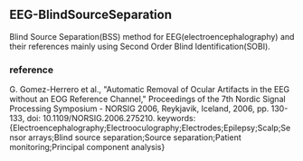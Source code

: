 <h2>EEG-BlindSourceSeparation</h2>
<p>Blind Source Separation(BSS) method for EEG(electroencephalography) and their references mainly using Second Order Blind Identification(SOBI).</p>

<h3>reference</h3>
<p>G. Gomez-Herrero et al., "Automatic Removal of Ocular Artifacts in the EEG without an EOG Reference Channel," Proceedings of the 7th Nordic Signal Processing Symposium - NORSIG 2006, Reykjavik, Iceland, 2006, pp. 130-133, doi: 10.1109/NORSIG.2006.275210. keywords: {Electroencephalography;Electrooculography;Electrodes;Epilepsy;Scalp;Sensor arrays;Blind source separation;Source separation;Patient monitoring;Principal component analysis}</p>


